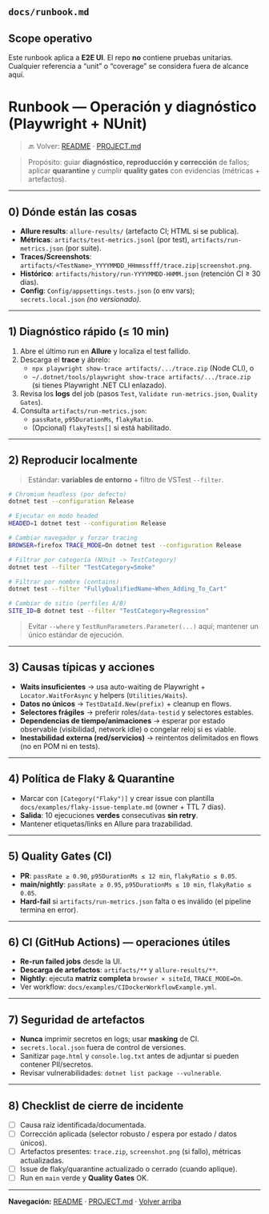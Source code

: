 ## `docs/runbook.md`

## Scope operativo
Este runbook aplica a **E2E UI**. El repo **no** contiene pruebas unitarias.
Cualquier referencia a “unit” o “coverage” se considera fuera de alcance aquí.


# Runbook — Operación y diagnóstico (Playwright + NUnit)
> 🔙 Volver: [README](../README.md) · [PROJECT.md](../PROJECT.md)

> Propósito: guiar **diagnóstico, reproducción y corrección** de fallos; aplicar **quarantine** y cumplir **quality gates** con evidencias (métricas + artefactos).

---

## 0) Dónde están las cosas
- **Allure results**: `allure-results/` (artefacto CI; HTML si se publica).
- **Métricas**: `artifacts/test-metrics.jsonl` (por test), `artifacts/run-metrics.json` (por suite).
- **Traces/Screenshots**: `artifacts/<TestName>_YYYYMMDD_HHmmssfff/trace.zip|screenshot.png`.
- **Histórico**: `artifacts/history/run-YYYYMMDD-HHMM.json` (retención CI ≥ 30 días).
- **Config**: `Config/appsettings.tests.json` (o env vars); `secrets.local.json` *(no versionado)*.

---

## 1) Diagnóstico rápido (≤ 10 min)
1. Abre el último run en **Allure** y localiza el test fallido.
2. Descarga el **trace** y ábrelo:
   - `npx playwright show-trace artifacts/.../trace.zip` (Node CLI), o
   - `~/.dotnet/tools/playwright show-trace artifacts/.../trace.zip` (si tienes Playwright .NET CLI enlazado).
3. Revisa los **logs** del job (pasos `Test`, `Validate run-metrics.json`, `Quality Gates`).
4. Consulta `artifacts/run-metrics.json`:
   - `passRate`, `p95DurationMs`, `flakyRatio`.
   - (Opcional) `flakyTests[]` si está habilitado.

---

## 2) Reproducir localmente

> Estándar: **variables de entorno** + filtro de VSTest `--filter`.

```bash
# Chromium headless (por defecto)
dotnet test --configuration Release

# Ejecutar en modo headed
HEADED=1 dotnet test --configuration Release

# Cambiar navegador y forzar tracing
BROWSER=firefox TRACE_MODE=On dotnet test --configuration Release

# Filtrar por categoría (NUnit -> TestCategory)
dotnet test --filter "TestCategory=Smoke"

# Filtrar por nombre (contains)
dotnet test --filter "FullyQualifiedName~When_Adding_To_Cart"

# Cambiar de sitio (perfiles A/B)
SITE_ID=B dotnet test --filter "TestCategory=Regression"
````

> Evitar `--where` y `TestRunParameters.Parameter(...)` aquí; mantener un único estándar de ejecución.

---

## 3) Causas típicas y acciones

* **Waits insuficientes** → usa auto-waiting de Playwright + `Locator.WaitForAsync` y helpers (`Utilities/Waits`).
* **Datos no únicos** → `TestDataId.New(prefix)` + cleanup en flows.
* **Selectores frágiles** → preferir roles/`data-testid` y selectores estables.
* **Dependencias de tiempo/animaciones** → esperar por estado observable (visibilidad, network idle) o congelar reloj si es viable.
* **Inestabilidad externa (red/servicios)** → reintentos delimitados en flows (no en POM ni en tests).

---

## 4) Política de Flaky & Quarantine

* Marcar con `[Category("Flaky")]` y crear issue con plantilla `docs/examples/flaky-issue-template.md` (owner + TTL 7 días).
* **Salida**: 10 ejecuciones **verdes** consecutivas **sin retry**.
* Mantener etiquetas/links en Allure para trazabilidad.

---

## 5) Quality Gates (CI)

* **PR**: `passRate ≥ 0.90`, `p95DurationMs ≤ 12 min`, `flakyRatio ≤ 0.05`.
* **main/nightly**: `passRate ≥ 0.95`, `p95DurationMs ≤ 10 min`, `flakyRatio ≤ 0.05`.
* **Hard-fail** si `artifacts/run-metrics.json` falta o es inválido (el pipeline termina en error).

---

## 6) CI (GitHub Actions) — operaciones útiles

* **Re-run failed jobs** desde la UI.
* **Descarga de artefactos**: `artifacts/**` y `allure-results/**`.
* **Nightly**: ejecuta **matriz completa** `browser × siteId`, `TRACE_MODE=On`.
* Ver workflow: `docs/examples/CIDockerWorkflowExample.yml`.

---

## 7) Seguridad de artefactos

* **Nunca** imprimir secretos en logs; usar **masking** de CI.
* `secrets.local.json` fuera de control de versiones.
* Sanitizar `page.html` y `console.log.txt` antes de adjuntar si pueden contener PII/secretos.
* Revisar vulnerabilidades: `dotnet list package --vulnerable`.

---

## 8) Checklist de cierre de incidente

* [ ] Causa raíz identificada/documentada.
* [ ] Corrección aplicada (selector robusto / espera por estado / datos únicos).
* [ ] Artefactos presentes: `trace.zip`, `screenshot.png` (si fallo), métricas actualizadas.
* [ ] Issue de flaky/quarantine actualizado o cerrado (cuando aplique).
* [ ] Run en `main` verde y **Quality Gates** OK.
---

**Navegación:** [README](../README.md) · [PROJECT.md](../PROJECT.md) · [Volver arriba](#runbook--operación-y-diagnóstico-playwright--nunit)
```
